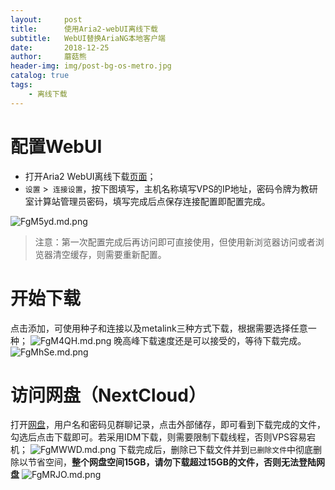 ```yaml
---
layout:     post
title:      使用Aria2-webUI离线下载
subtitle:   WebUI替换AriaNG本地客户端
date:       2018-12-25
author:     蘑菇熊
header-img: img/post-bg-os-metro.jpg
catalog: true
tags:
    - 离线下载
---
```


# 配置WebUI

- 打开Aria2 WebUI离线下载[页面](http://xxwu1990.tk/webui/)；
- `设置` >` 连接设置`，按下图填写，主机名称填写VPS的IP地址，密码令牌为教研室计算站管理员密码，填写完成后点保存连接配置即配置完成。

![FgM5yd.md.png](https://s1.ax1x.com/2018/12/25/FgM5yd.png)


> 注意：第一次配置完成后再访问即可直接使用，但使用新浏览器访问或者浏览器清空缓存，则需要重新配置。

# 开始下载

点击添加，可使用种子和连接以及metalink三种方式下载，根据需要选择任意一种；
![FgM4QH.md.png](https://s1.ax1x.com/2018/12/25/FgM4QH.png)
晚高峰下载速度还是可以接受的，等待下载完成。
![FgMhSe.md.png](https://s1.ax1x.com/2018/12/25/FgMhSe.md.png)

# 访问网盘（NextCloud）

打开[网盘](http://pan.wuxiaoxiong.top)，用户名和密码见群聊记录，点击外部储存，即可看到下载完成的文件，勾选后点击下载即可。若采用IDM下载，则需要限制下载线程，否则VPS容易宕机；
![FgMWWD.md.png](https://s1.ax1x.com/2018/12/25/FgMWWD.md.png)
下载完成后，删除已下载文件并到`已删除文件`中彻底删除以节省空间，**整个网盘空间15GB，请勿下载超过15GB的文件，否则无法登陆网盘**
![FgMRJO.md.png](https://s1.ax1x.com/2018/12/25/FgMRJO.md.png)